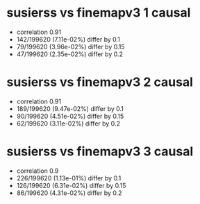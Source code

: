 # susierss vs finemapv3  1 causal

- correlation 0.91
- 142/199620 (7.11e-02%) differ by 0.1
- 79/199620 (3.96e-02%) differ by 0.15
- 47/199620 (2.35e-02%) differ by 0.2


# susierss vs finemapv3  2 causal

- correlation 0.91
- 189/199620 (9.47e-02%) differ by 0.1
- 90/199620 (4.51e-02%) differ by 0.15
- 62/199620 (3.11e-02%) differ by 0.2


# susierss vs finemapv3  3 causal

- correlation 0.9
- 226/199620 (1.13e-01%) differ by 0.1
- 126/199620 (6.31e-02%) differ by 0.15
- 86/199620 (4.31e-02%) differ by 0.2


